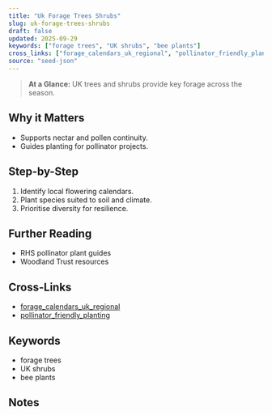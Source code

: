 ```yaml
---
title: "Uk Forage Trees Shrubs"
slug: uk-forage-trees-shrubs
draft: false
updated: 2025-09-29
keywords: ["forage trees", "UK shrubs", "bee plants"]
cross_links: ["forage_calendars_uk_regional", "pollinator_friendly_planting"]
source: "seed-json"
---
```


> **At a Glance:** UK trees and shrubs provide key forage across the season.

## Why it Matters
- Supports nectar and pollen continuity.
- Guides planting for pollinator projects.

## Step-by-Step
1) Identify local flowering calendars.
2) Plant species suited to soil and climate.
3) Prioritise diversity for resilience.

## Further Reading
- RHS pollinator plant guides
- Woodland Trust resources

## Cross-Links
- [forage_calendars_uk_regional](/topics/forage-calendars-uk-regional/)
- [pollinator_friendly_planting](/topics/pollinator-friendly-planting/)

## Keywords
- forage trees
- UK shrubs
- bee plants

## Notes
